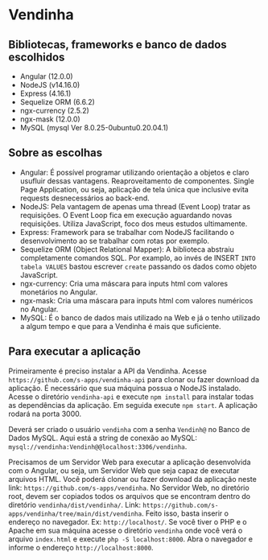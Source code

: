 # Vendinha

## Bibliotecas, frameworks e banco de dados escolhidos

- Angular (12.0.0)
- NodeJS (v14.16.0)
- Express (4.16.1)
- Sequelize ORM (6.6.2)
- ngx-currency (2.5.2)
- ngx-mask (12.0.0)
- MySQL (mysql Ver 8.0.25-0ubuntu0.20.04.1)

## Sobre as escolhas

- Angular: É possível programar utilizando orientação a objetos e claro usufluir dessas vantagens. Reaproveitamento de componentes. Single Page Application, ou seja, aplicação de tela única que inclusive evita requests desnecessários ao back-end.
- NodeJS: Pela vantagem de apenas uma thread (Event Loop) tratar as requisições. O Event Loop fica em execução aguardando novas requisições. Utiliza JavaScript, foco dos meus estudos ultimamente.
- Express: Framework para se trabalhar com NodeJS facilitando o desenvolvimento ao se trabalhar com rotas por exemplo.
- Sequelize ORM (Object Relational Mapper): A biblioteca abstraiu completamente comandos SQL. Por examplo, ao invés de INSERT `INTO tabela VALUES` bastou escrever `create` passando os dados como objeto JavaScript.  
- ngx-currency: Cria uma máscara para inputs html com valores monetários no Angular.
- ngx-mask: Cria uma máscara para inputs html com valores numéricos no Angular.
- MySQL: É o banco de dados mais utilizado na Web e já o tenho utilizado a algum tempo e que para a Vendinha é mais que suficiente. 

## Para executar a aplicação

Primeiramente é preciso instalar a API da Vendinha. Acesse `https://github.com/s-apps/vendinha-api` para clonar ou fazer download da aplicação. É necessário que sua máquina possua o NodeJS instalado.
Acesse o diretório `vendinha-api` e execute `npm install` para instalar todas as dependências da aplicação. Em seguida execute `npm start`. A aplicação rodará na porta 3000.

Deverá ser criado o usuário `vendinha` com a senha `Vendinh@` no Banco de Dados MySQL. Aqui está a string de conexão ao MySQL: `mysql://vendinha:Vendinh@@localhost:3306/vendinha`.

Precisamos de um Servidor Web para executar a aplicação desenvolvida com o Angular, ou seja, um Servidor Web que seja capaz de executar arquivos HTML.
Você poderá clonar ou fazer download da aplicação neste link: `https://github.com/s-apps/vendinha`.
No Servidor Web, no diretório root, devem ser copiados todos os arquivos que se encontram dentro do diretório `vendinha/dist/vendinha/`. Link: `https://github.com/s-apps/vendinha/tree/main/dist/vendinha`. Feito isso, basta inserir o endereço no navegador. Ex: `http://localhost/`. Se você tiver o PHP e o Apache em sua máquina acesse o diretório `vendinha` onde você verá o arquivo `index.html` e execute `php -S localhost:8000`. Abra o navegador e informe o endereço `http://localhost:8000`.

